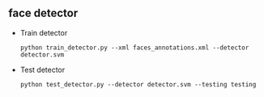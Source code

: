## face detector

- Train detector
    ```
    python train_detector.py --xml faces_annotations.xml --detector detector.svm
    ```

- Test detector
    ```
    python test_detector.py --detector detector.svm --testing testing
    ```